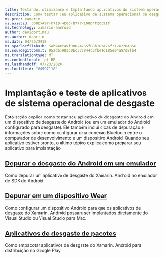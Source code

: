 ```yaml
---
title: Testando, otimizando e Implantando aplicativos do sistema operacional de desgaste
description: Como testar seu aplicativo de sistema operacional de desgaste em um dispositivo Android (ou emulador) e prepará-lo para implantação.
ms.prod: xamarin
ms.assetid: 3D8E5A97-F719-4E8C-B777-108DFF20C91F
ms.technology: xamarin-android
author: davidortinau
ms.author: daortin
ms.date: 04/25/2018
ms.openlocfilehash: 5eb9e8c49f3002e265f06b182e26f312e3204056
ms.sourcegitcommit: 952db1983c0bc373844c5fbe9d185e04a87d8fb4
ms.translationtype: MT
ms.contentlocale: pt-BR
ms.lasthandoff: 07/23/2020
ms.locfileid: "86997118"
---
```

# <a name="deployment-and-testing-of-wear-os-apps"></a>Implantação e teste de aplicativos de sistema operacional de desgaste

Esta seção explica como testar seu aplicativo de desgaste do Android em um dispositivo de desgaste do Android (ou em um emulador do Android configurado para desgaste). Ele também inclui dicas de depuração e informações sobre como configurar uma conexão Bluetooth entre o computador de desenvolvimento e um dispositivo Android.
Quando seu aplicativo estiver pronto, o último tópico explica como preparar seu aplicativo para implantação.

## <a name="debug-android-wear-on-an-emulator"></a>[Depurar o desgaste do Android em um emulador](~/android/wear/deploy-test/debug-on-emulator.md)

Como depurar um aplicativo de desgaste do Xamarin. Android no emulador de SDK do Android.

## <a name="debug-on-a-wear-device"></a>[Depurar em um dispositivo Wear](~/android/wear/deploy-test/debug-on-device.md)

Como configurar um dispositivo Android para que os aplicativos de desgaste do Xamarin. Android possam ser implantados diretamente do Visual Studio ou Visual Studio para Mac.

## <a name="packaging-wear-apps"></a>[Aplicativos de desgaste de pacotes](~/android/wear/deploy-test/packaging.md)

Como empacotar aplicativos de desgaste do Xamarin. Android para distribuição no Google Play.
